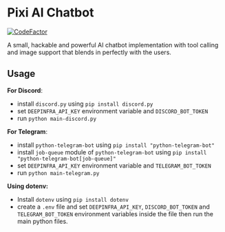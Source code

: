 # Pixi AI Chatbot

[![CodeFactor](https://www.codefactor.io/repository/github/amiralimollaei/pixi-bot/badge)](https://www.codefactor.io/repository/github/amiralimollaei/pixi-bot)

A small, hackable and powerful AI chatbot implementation with tool calling and image support that blends in perfectly with the users.

## Usage

**For Discord**:

- install `discord.py` using `pip install discord.py`
- set `DEEPINFRA_API_KEY` environment variable and `DISCORD_BOT_TOKEN`
- run `python main-discord.py`

**For Telegram**:

- install `python-telegram-bot` using `pip install "python-telegram-bot"`
- install `job-queue` module of `python-telegram-bot` using `pip install "python-telegram-bot[job-queue]"`
- set `DEEPINFRA_API_KEY` environment variable and `TELEGRAM_BOT_TOKEN`
- run `python main-telegram.py`

**Using dotenv:**

- Install `dotenv` using `pip install dotenv`
- create a `.env` file and set `DEEPINFRA_API_KEY`, `DISCORD_BOT_TOKEN` and `TELEGRAM_BOT_TOKEN` environment variables inside the file then run the main python files.
